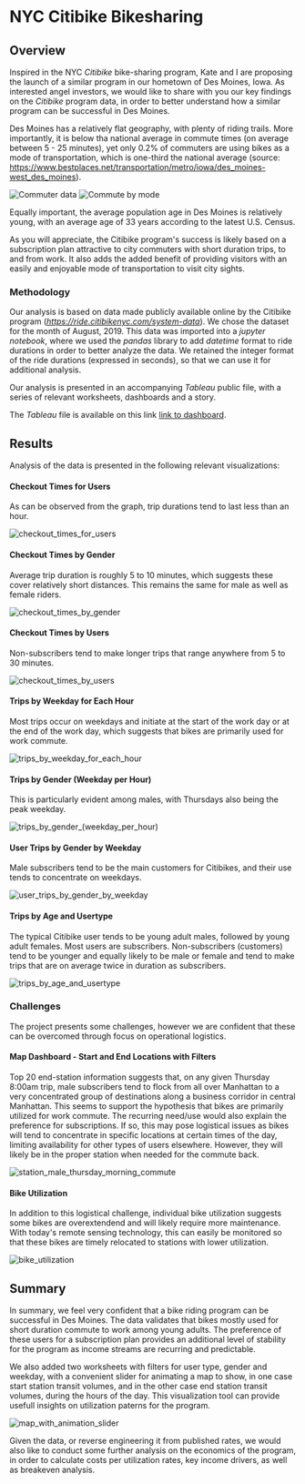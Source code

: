 # NYC Citibike Bikesharing

## Overview

Inspired in the NYC *Citibike* bike-sharing program, Kate and I are proposing the launch of a similar program in our hometown of Des Moines, Iowa. As interested angel investors, we would like to share with you our key findings on the *Citibike* program data, in order to better understand how a similar program can be successful in Des Moines.

Des Moines has a relatively flat geography, with plenty of riding trails. More importantly, it is below tha national average in commute times (on average between 5 - 25 minutes), yet only 0.2% of commuters are using bikes as a mode of transportation, which is one-third the national average (source: https://www.bestplaces.net/transportation/metro/iowa/des_moines-west_des_moines). 

![Commuter data](Resources/images/des_moines_commute_stats.png)   ![Commute by mode](Resources/images/des_moines_commute_type.png)

Equally important, the average population age in Des Moines is relatively young, with an average age of 33 years according to the latest U.S. Census.

As you will appreciate, the Citibike program's success is likely based on a subscription plan attractive to city commuters with short duration trips, to and from work. It also adds the added benefit of providing visitors with an easily and enjoyable mode of transportation to visit city sights.


### Methodology

Our analysis is based on data made publicly available online by the Citibike program (*https://ride.citibikenyc.com/system-data*). We chose the dataset for the month of August, 2019. This data was imported into a *jupyter notebook*, where we used the *pandas* library to add *datetime* format to ride durations in order to better analyze the data. We retained the integer format of the ride durations (expressed in seconds), so that we can use it for additional analysis.

Our analysis is presented in an accompanying *Tableau* public file, with a series of relevant worksheets, dashboards and a story.

The *Tableau* file is available on this link [link to dashboard](https://public.tableau.com/app/profile/ignacio.guerra/viz/NYCCitibikeChallenge_16368699626060/NYCCitibikes?publish=yes "NYC Citibike Challenge").


## Results

Analysis of the data is presented in the following relevant visualizations:

#### Checkout Times for Users

As can be observed from the graph, trip durations tend to last less than an hour.

![checkout_times_for_users](Resources/images/checkout_times_for_users.png)



#### Checkout Times by Gender

Average trip duration is roughly 5 to  10 minutes, which suggests these cover relatively short distances. This remains the same for male as well as  female riders.

![checkout_times_by_gender](Resources/images/checkout_times_by_gender.png)



#### Checkout Times by Users

Non-subscribers tend to make longer trips that range anywhere from 5 to 30 minutes.

![checkout_times_by_users](Resources/images/checkout_times_by_users.png)



#### Trips by Weekday for Each Hour

Most trips occur on weekdays and initiate at the start of the work day or at the end of the work day, which suggests that bikes are primarily used for work commute.

![trips_by_weekday_for_each_hour](Resources/images/trips_by_weekday_for_each_hour.png)



#### Trips by Gender (Weekday per Hour)

This is particularly evident among males, with Thursdays also being the peak weekday.

![trips_by_gender_(weekday_per_hour)](Resources/images/trips_by_gender_(weekday_per_hour).png)



#### User Trips by Gender by Weekday

Male subscribers tend to be the main customers for Citibikes, and their use tends to concentrate on weekdays.

![user_trips_by_gender_by_weekday](Resources/images/user_trips_by_gender_by_weekday.png)



#### Trips by Age and Usertype

The typical Citibike user tends to be young adult males, followed by young adult females. Most users are subscribers. Non-subscribers (customers) tend to be younger and equally likely to be male or female and tend to make trips that are on average twice in duration as subscribers.

![trips_by_age_and_usertype](Resources/images/trips_by_age_and_usertype.png)



### Challenges

The project presents some challenges, however we are confident that these can be overcomed through focus on operational logistics.

#### Map Dashboard - Start and End Locations with Filters

Top 20 end-station information suggests that, on any given Thursday 8:00am trip, male subscribers tend to flock from all over Manhattan to a very concentrated group of destinations along a business corridor in central Manhattan. This seems to support the hypothesis that bikes are primarily utilized for work commute. The recurring need/use would also explain the preference for subscriptions. If so, this may pose logistical issues as bikes will tend to concentrate in specific locations at certain times of the day, limiting availability for other types of users elsewhere. However, they will likely be in the proper station when needed for the commute back.

![station_male_thursday_morning_commute](Resources/images/station_male_thursday_morning_commute.png)

#### Bike Utilization

In addition to this logistical challenge, individual bike utilization suggests some bikes are overextendend and will likely require more maintenance. With today's remote sensing technology, this can easily be monitored so that these bikes are timely relocated to stations with lower utilization.

![bike_utilization](Resources/images/bike_utilization.png)


## Summary

In summary, we feel very confident that a bike riding program can be successful in Des Moines. The data validates that bikes mostly used for short duration commute to work among young adults. The preference of these users for a subscription plan provides an additional level of stability for the program as income streams are recurring and predictable.

We also added two worksheets with filters for user type, gender and weekday, with a convenient slider for animating a map to show, in one case start station transit volumes, and in the other case end station transit volumes, during the hours of the day. This visualization tool can provide usefull insights on utilization paterns for the program.

![map_with_animation_slider](Resources/images/map_with_animation_slider.png)

Given the data, or reverse engineering it from published rates, we would also like to conduct some further analysis on the economics of the program, in order to calculate costs per utilization rates, key income drivers, as well as breakeven analysis.



